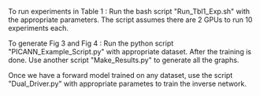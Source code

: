 To run experiments in Table 1 : Run the bash script "Run_Tbl1_Exp.sh" with the appropriate parameters. The script assumes there are 2 GPUs to run 10 experiments each.

To generate Fig 3 and Fig 4 : Run the python script "PICANN_Example_Script.py" with appropriate dataset. After the training is done. Use another script "Make_Results.py" to generate all the graphs.

Once we have a forward model trained on any dataset, use the script "Dual_Driver.py" with appropriate parametes to train the inverse network.